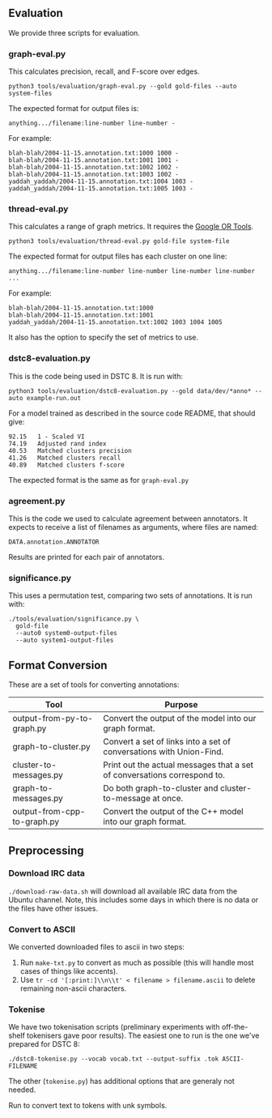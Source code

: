 
## Evaluation

We provide three scripts for evaluation.

### graph-eval.py

This calculates precision, recall, and F-score over edges.

```
python3 tools/evaluation/graph-eval.py --gold gold-files --auto system-files
```

The expected format for output files is:

```
anything.../filename:line-number line-number -
```

For example:

```
blah-blah/2004-11-15.annotation.txt:1000 1000 -
blah-blah/2004-11-15.annotation.txt:1001 1001 -
blah-blah/2004-11-15.annotation.txt:1002 1002 -
blah-blah/2004-11-15.annotation.txt:1003 1002 -
yaddah_yaddah/2004-11-15.annotation.txt:1004 1003 -
yaddah_yaddah/2004-11-15.annotation.txt:1005 1003 -
```

### thread-eval.py

This calculates a range of graph metrics.
It requires the [Google OR Tools](https://developers.google.com/optimization/install/python/).

```
python3 tools/evaluation/thread-eval.py gold-file system-file
```

The expected format for output files has each cluster on one line:

```
anything.../filename:line-number line-number line-number line-number ...
```

For example:

```
blah-blah/2004-11-15.annotation.txt:1000
blah-blah/2004-11-15.annotation.txt:1001
yaddah_yaddah/2004-11-15.annotation.txt:1002 1003 1004 1005
```

It also has the option to specify the set of metrics to use.

### dstc8-evaluation.py

This is the code being used in DSTC 8.
It is run with:

```
python3 tools/evaluation/dstc8-evaluation.py --gold data/dev/*anno* --auto example-run.out
```

For a model trained as described in the source code README, that should give:

```
92.15   1 - Scaled VI
74.19   Adjusted rand index
40.53   Matched clusters precision
41.26   Matched clusters recall
40.89   Matched clusters f-score
```

The expected format is the same as for `graph-eval.py`

### agreement.py

This is the code we used to calculate agreement between annotators.
It expects to receive a list of filenames as arguments, where files are named:

```
DATA.annotation.ANNOTATOR
```

Results are printed for each pair of annotators.

### significance.py

This uses a permutation test, comparing two sets of annotations.
It is run with:

```
./tools/evaluation/significance.py \
  gold-file
  --auto0 system0-output-files
  --auto system1-output-files
```

## Format Conversion

These are a set of tools for converting annotations:

Tool                             | Purpose
-------------------------------- | ---------------
output-from-py-to-graph.py       | Convert the output of the model into our graph format.
graph-to-cluster.py              | Convert a set of links into a set of conversations with Union-Find.
cluster-to-messages.py           | Print out the actual messages that a set of conversations correspond to.
graph-to-messages.py             | Do both graph-to-cluster and cluster-to-message at once.
output-from-cpp-to-graph.py      | Convert the output of the C++ model into our graph format.

## Preprocessing

### Download IRC data

`./download-raw-data.sh` will download all available IRC data from the Ubuntu channel.
Note, this includes some days in which there is no data or the files have other issues.

### Convert to ASCII

We converted downloaded files to ascii in two steps:

1. Run `make-txt.py` to convert as much as possible (this will handle most cases of things like accents).
2. Use `tr -cd '[:print:]\\n\\t' < filename > filename.ascii` to delete remaining non-ascii characters.

### Tokenise

We have two tokenisation scripts (preliminary experiments with off-the-shelf tokenisers gave poor results).
The easiest one to run is the one we've prepared for DSTC 8:

```
./dstc8-tokenise.py --vocab vocab.txt --output-suffix .tok ASCII-FILENAME
```

The other (`tokenise.py`) has additional options that are generaly not needed.

Run to convert text to tokens with unk symbols.
